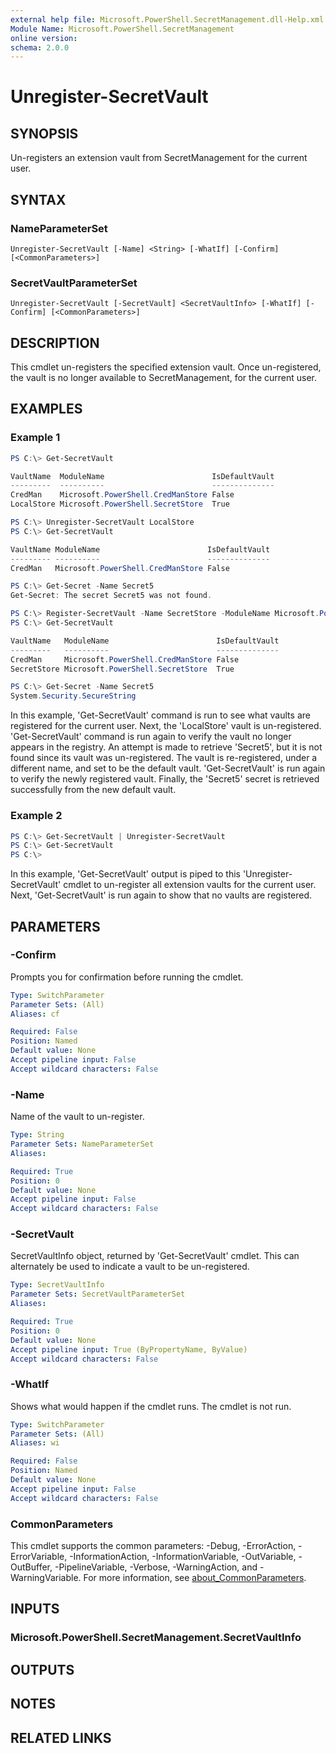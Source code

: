 ```yaml
---
external help file: Microsoft.PowerShell.SecretManagement.dll-Help.xml
Module Name: Microsoft.PowerShell.SecretManagement
online version:
schema: 2.0.0
---
```


# Unregister-SecretVault

## SYNOPSIS
Un-registers an extension vault from SecretManagement for the current user.

## SYNTAX

### NameParameterSet
```
Unregister-SecretVault [-Name] <String> [-WhatIf] [-Confirm] [<CommonParameters>]
```

### SecretVaultParameterSet
```
Unregister-SecretVault [-SecretVault] <SecretVaultInfo> [-WhatIf] [-Confirm] [<CommonParameters>]
```

## DESCRIPTION
This cmdlet un-registers the specified extension vault.
Once un-registered, the vault is no longer available to SecretManagement, for the current user.

## EXAMPLES

### Example 1
```powershell
PS C:\> Get-SecretVault

VaultName  ModuleName                        IsDefaultVault
---------  ----------                        --------------
CredMan    Microsoft.PowerShell.CredManStore False
LocalStore Microsoft.PowerShell.SecretStore  True

PS C:\> Unregister-SecretVault LocalStore
PS C:\> Get-SecretVault

VaultName ModuleName                        IsDefaultVault
--------- ----------                        --------------
CredMan   Microsoft.PowerShell.CredManStore False

PS C:\> Get-Secret -Name Secret5
Get-Secret: The secret Secret5 was not found.

PS C:\> Register-SecretVault -Name SecretStore -ModuleName Microsoft.PowerShell.SecretStore -DefaultVault
PS C:\> Get-SecretVault

VaultName   ModuleName                        IsDefaultVault
---------   ----------                        --------------
CredMan     Microsoft.PowerShell.CredManStore False
SecretStore Microsoft.PowerShell.SecretStore  True

PS C:\> Get-Secret -Name Secret5
System.Security.SecureString
```

In this example, 'Get-SecretVault' command is run to see what vaults are registered for the current user.
Next, the 'LocalStore' vault is un-registered.
'Get-SecretVault' command is run again to verify the vault no longer appears in the registry.
An attempt is made to retrieve 'Secret5', but it is not found since its vault was un-registered.
The vault is re-registered, under a different name, and set to be the default vault.
'Get-SecretVault' is run again to verify the newly registered vault.
Finally, the 'Secret5' secret is retrieved successfully from the new default vault.

### Example 2
```powershell
PS C:\> Get-SecretVault | Unregister-SecretVault
PS C:\> Get-SecretVault
PS C:\>
```

In this example, 'Get-SecretVault' output is piped to this 'Unregister-SecretVault' cmdlet to un-register all extension vaults for the current user.
Next, 'Get-SecretVault' is run again to show that no vaults are registered.

## PARAMETERS

### -Confirm
Prompts you for confirmation before running the cmdlet.

```yaml
Type: SwitchParameter
Parameter Sets: (All)
Aliases: cf

Required: False
Position: Named
Default value: None
Accept pipeline input: False
Accept wildcard characters: False
```

### -Name
Name of the vault to un-register.

```yaml
Type: String
Parameter Sets: NameParameterSet
Aliases:

Required: True
Position: 0
Default value: None
Accept pipeline input: False
Accept wildcard characters: False
```

### -SecretVault
SecretVaultInfo object, returned by 'Get-SecretVault' cmdlet.
This can alternately be used to indicate a vault to be un-registered.

```yaml
Type: SecretVaultInfo
Parameter Sets: SecretVaultParameterSet
Aliases:

Required: True
Position: 0
Default value: None
Accept pipeline input: True (ByPropertyName, ByValue)
Accept wildcard characters: False
```

### -WhatIf
Shows what would happen if the cmdlet runs.
The cmdlet is not run.

```yaml
Type: SwitchParameter
Parameter Sets: (All)
Aliases: wi

Required: False
Position: Named
Default value: None
Accept pipeline input: False
Accept wildcard characters: False
```

### CommonParameters
This cmdlet supports the common parameters: -Debug, -ErrorAction, -ErrorVariable, -InformationAction, -InformationVariable, -OutVariable, -OutBuffer, -PipelineVariable, -Verbose, -WarningAction, and -WarningVariable. For more information, see [about_CommonParameters](http://go.microsoft.com/fwlink/?LinkID=113216).

## INPUTS

### Microsoft.PowerShell.SecretManagement.SecretVaultInfo

## OUTPUTS

## NOTES

## RELATED LINKS
